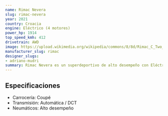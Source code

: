 ```yaml
---
name: Rimac Nevera
slug: rimac-nevera
year: 2021
country: Croacia
engine: Eléctrico (4 motores)
power_hp: 1914
top_speed_kmh: 412
drivetrain: AWD
image: https://upload.wikimedia.org/wikipedia/commons/8/8d/Rimac_C_Two_GIMS_2018.jpg
manufacturer_slug: rimac
designer_slugs:
- adriano-mudri
summary: Rimac Nevera es un superdeportivo de alto desempeño con Eléctrico (4 motores).
---
```


## Especificaciones

- Carrocería: Coupé
- Transmisión: Automática / DCT
- Neumáticos: Alto desempeño

